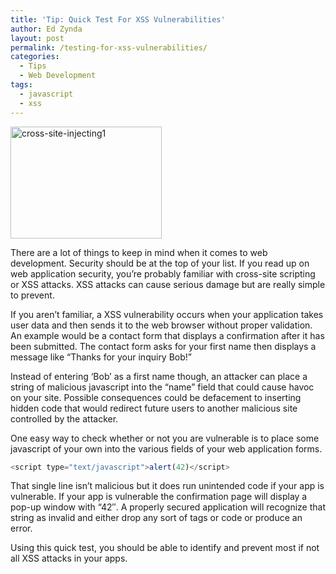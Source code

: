 ```yaml
---
title: 'Tip: Quick Test For XSS Vulnerabilities'
author: Ed Zynda
layout: post
permalink: /testing-for-xss-vulnerabilities/
categories:
  - Tips
  - Web Development
tags:
  - javascript
  - xss
---
```

<img class="alignnone size-full wp-image-188" alt="cross-site-injecting1" src="http://www.edzynda.com/media/cross-site-injecting1.jpg" width="242" height="179" />

There are a lot of things to keep in mind when it comes to web development. Security should be at the top of your list. If you read up on web application security, you&#8217;re probably familiar with cross-site scripting or XSS attacks. XSS attacks can cause serious damage but are really simple to prevent.

If you aren&#8217;t familiar, a XSS vulnerability occurs when your application takes user data and then sends it to the web browser without proper validation. An example would be a contact form that displays a confirmation after it has been submitted. The contact form asks for your first name then displays a message like &#8220;Thanks for your inquiry Bob!&#8221;

Instead of entering &#8216;Bob&#8217; as a first name though, an attacker can place a string of malicious javascript into the &#8220;name&#8221; field that could cause havoc on your site. Possible consequences could be defacement to inserting hidden code that would redirect future users to another malicious site controlled by the attacker.

One easy way to check whether or not you are vulnerable is to place some javascript of your own into the various fields of your web application forms.  

```javascript  
<script type="text/javascript">alert(42)</script>
```
  
That single line isn&#8217;t malicious but it does run unintended code if your app is vulnerable. If your app is vulnerable the confirmation page will display a pop-up window with &#8220;42&#8243;. A properly secured application will recognize that string as invalid and either drop any sort of tags or code or produce an error.

Using this quick test, you should be able to identify and prevent most if not all XSS attacks in your apps.